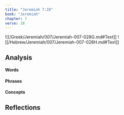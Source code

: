 ```yaml
---
title: "Jeremiah 7:28"
book: "Jeremiah"
chapter: 7
verse: 28
---
```

![[/Greek/Jeremiah/007/Jeremiah-007-028G.md#Text]]
![[/Hebrew/Jeremiah/007/Jeremiah-007-028H.md#Text]]

## Analysis

#### Words

#### Phrases

#### Concepts

## Reflections
